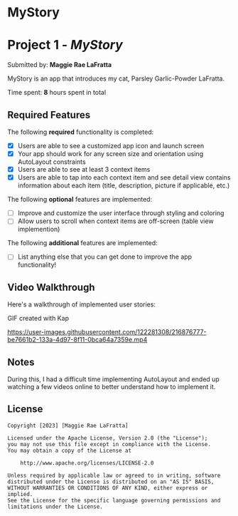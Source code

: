 # MyStory

# Project 1 - *MyStory*

Submitted by: **Maggie Rae LaFratta**

MyStory is an app that introduces my cat, Parsley Garlic-Powder LaFratta.

Time spent: **8** hours spent in total

## Required Features

The following **required** functionality is completed:

- [X] Users are able to see a customized app icon and launch screen
- [X] Your app should work for any screen size and orientation using AutoLayout constraints
- [X] Users are able to see at least 3 context items
- [X] Users are able to tap into each context item and see detail view contains information about each item (title, description, picture if applicable, etc.)
 
The following **optional** features are implemented:

- [ ] Improve and customize the user interface through styling and coloring
- [ ] Allow users to scroll when context items are off-screen (table view implemention)

The following **additional** features are implemented:

- [ ] List anything else that you can get done to improve the app functionality!

## Video Walkthrough

Here's a walkthrough of implemented user stories:

GIF created with Kap  

https://user-images.githubusercontent.com/122281308/216876777-be7661b2-133a-4d97-8f11-0bca64a7359e.mp4


## Notes

During this, I had a difficult time implementing AutoLayout and ended up watching a few videos online to better understand how to implement it. 

## License

    Copyright [2023] [Maggie Rae LaFratta]

    Licensed under the Apache License, Version 2.0 (the "License");
    you may not use this file except in compliance with the License.
    You may obtain a copy of the License at

        http://www.apache.org/licenses/LICENSE-2.0

    Unless required by applicable law or agreed to in writing, software
    distributed under the License is distributed on an "AS IS" BASIS,
    WITHOUT WARRANTIES OR CONDITIONS OF ANY KIND, either express or implied.
    See the License for the specific language governing permissions and
    limitations under the License.
